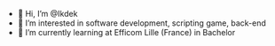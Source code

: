 - 👋 Hi, I’m @Ikdek
- 👀 I’m interested in software development, scripting game, back-end
- 🌱 I’m currently learning at Efficom Lille (France) in Bachelor

